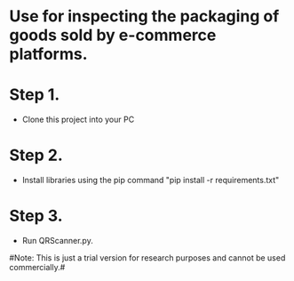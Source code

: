 # Use for inspecting the packaging of goods sold by e-commerce platforms.
# Step 1. 
- Clone this project into your PC
# Step 2. 
- Install libraries using the pip command "pip install -r requirements.txt"
# Step 3. 
- Run QRScanner.py.


#Note: This is just a trial version for research purposes and cannot be used commercially.#

